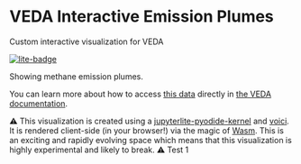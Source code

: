 # VEDA Interactive Emission Plumes

Custom interactive visualization for VEDA

[![lite-badge](https://jupyterlite.rtfd.io/en/latest/_static/badge.svg)](https://nasa-impact.github.io/veda-interactive-emission-plumes/voici/render/plumes.html)

Showing methane emission plumes.

You can learn more about how to access [this data](https://dev.ghg.center/api/stac/collections/nasa-jpl-plumes-emissions-updated) directly in [the VEDA documentation](https://nasa-impact.github.io/veda-docs).

⚠️ This visualization is created using a [jupyterlite-pyodide-kernel](https://github.com/jupyterlite/pyodide-kernel) and [voici](https://voici.readthedocs.io/en/latest/). It is rendered client-side (in your browser!) via the magic of [Wasm](https://webassembly.org/). This is an exciting and rapidly evolving space which means that this visualization is highly experimental and likely to break. ⚠️
Test 1
